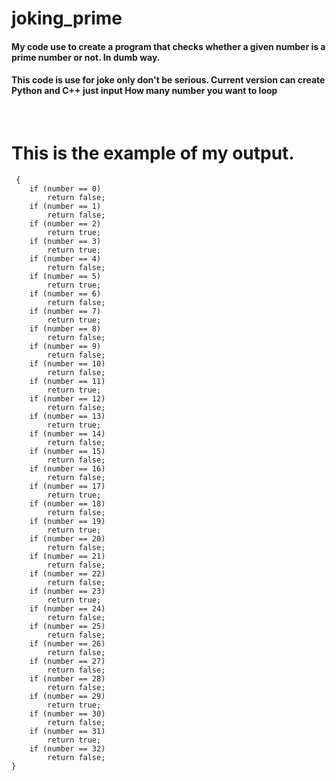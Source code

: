 # joking_prime
#### My code use to create a program that checks whether a given number is a prime number or not. In dumb way.
#### This code is use for joke only don't be serious. Current version can create Python and C++ just input How many number you want to loop 

<br/>

# This is the example of my output.

     {
        if (number == 0)
            return false;
        if (number == 1)
            return false;
        if (number == 2)
            return true;
        if (number == 3)
            return true;
        if (number == 4)
            return false;
        if (number == 5)
            return true;
        if (number == 6)
            return false;
        if (number == 7)
            return true;
        if (number == 8)
            return false;
        if (number == 9)
            return false;
        if (number == 10)
            return false;
        if (number == 11)
            return true;
        if (number == 12)
            return false;
        if (number == 13)
            return true;
        if (number == 14)
            return false;
        if (number == 15)
            return false;
        if (number == 16)
            return false;
        if (number == 17)
            return true;
        if (number == 18)
            return false;
        if (number == 19)
            return true;
        if (number == 20)
            return false;
        if (number == 21)
            return false;
        if (number == 22)
            return false;
        if (number == 23)
            return true;
        if (number == 24)
            return false;
        if (number == 25)
            return false;
        if (number == 26)
            return false;
        if (number == 27)
            return false;
        if (number == 28)
            return false;
        if (number == 29)
            return true;
        if (number == 30)
            return false;
        if (number == 31)
            return true;
        if (number == 32)
            return false;
    }
